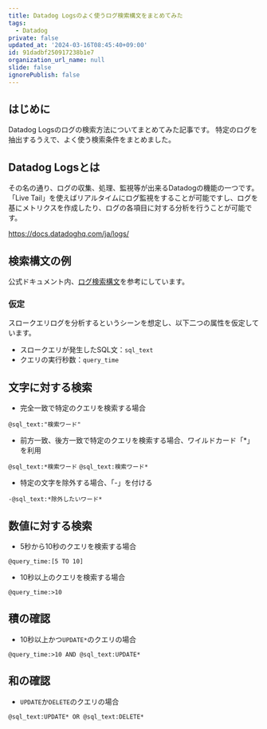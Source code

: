 ```yaml
---
title: Datadog Logsのよく使うログ検索構文をまとめてみた
tags:
  - Datadog
private: false
updated_at: '2024-03-16T08:45:40+09:00'
id: 91dadbf250917238b1e7
organization_url_name: null
slide: false
ignorePublish: false
---
```

## はじめに

Datadog Logsのログの検索方法についてまとめてみた記事です。
特定のログを抽出するうえで、よく使う検索条件をまとめました。

## Datadog Logsとは

その名の通り、ログの収集、処理、監視等が出来るDatadogの機能の一つです。
「Live Tail」を使えばリアルタイムにログ監視をすることが可能ですし、ログを基にメトリクスを作成したり、ログの各項目に対する分析を行うことが可能です。

<https://docs.datadoghq.com/ja/logs/>

## 検索構文の例

公式ドキュメント内、[ログ検索構文](https://docs.datadoghq.com/ja/logs/explorer/search_syntax/)を参考にしています。

### 仮定

スロークエリログを分析するというシーンを想定し、以下二つの属性を仮定しています。

- スロークエリが発生したSQL文：`sql_text`
- クエリの実行秒数：`query_time`

## 文字に対する検索

- 完全一致で特定のクエリを検索する場合

`@sql_text:"検索ワード"`

- 前方一致、後方一致で特定のクエリを検索する場合、ワイルドカード「*」を利用

`@sql_text:*検索ワード`
`@sql_text:検索ワード*`

- 特定の文字を除外する場合、「-」を付ける

`-@sql_text:*除外したいワード*`

## 数値に対する検索

- 5秒から10秒のクエリを検索する場合

`@query_time:[5 TO 10]`

- 10秒以上のクエリを検索する場合

`@query_time:>10`

## 積の確認

- 10秒以上かつ`UPDATE*`のクエリの場合

`@query_time:>10 AND @sql_text:UPDATE*`

## 和の確認

- `UPDATE`か`DELETE`のクエリの場合

`@sql_text:UPDATE* OR @sql_text:DELETE*`
